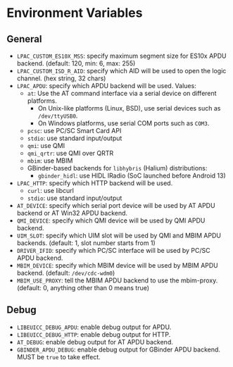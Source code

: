 # Environment Variables

## General

* `LPAC_CUSTOM_ES10X_MSS`: specify maximum segment size for ES10x APDU backend. (default: 120, min: 6, max: 255)
* `LPAC_CUSTOM_ISD_R_AID`: specify which AID will be used to open the logic channel. (hex string, 32 chars)
* `LPAC_APDU`: specify which APDU backend will be used. Values:
  - `at`: Use the AT command interface via a serial device on different platforms.
    - On Unix-like platforms (Linux, BSD), use serial devices such as `/dev/ttyUSB0`.
    - On Windows platforms, use serial COM ports such as `COM3`.
  - `pcsc`: use PC/SC Smart Card API
  - `stdio`: use standard input/output
  - `qmi`: use QMI
  - `qmi_qrtr`: use QMI over QRTR
  - `mbim`: use MBIM
  - GBinder-based backends for `libhybris` (Halium) distributions:
    - `gbinder_hidl`: use HIDL IRadio (SoC launched before Android 13)
* `LPAC_HTTP`: specify which HTTP backend will be used.
  - `curl`: use libcurl
  - `stdio`: use standard input/output
* `AT_DEVICE`: specify which serial port device will be used by AT APDU backend or AT Win32 APDU backend.
* `QMI_DEVICE`: specify which QMI device will be used by QMI APDU backend.
* `UIM_SLOT`: specify which UIM slot will be used by QMI and MBIM APDU backends. (default: 1, slot number starts from 1)
* `DRIVER_IFID`: specify which PC/SC interface will be used by PC/SC APDU backend.
* `MBIM_DEVICE`: specify which MBIM device will be used by MBIM APDU backend. (default: `/dev/cdc-wdm0`)
* `MBIM_USE_PROXY`: tell the MBIM APDU backend to use the mbim-proxy. (default: 0, anything other than 0 means true)

## Debug

* `LIBEUICC_DEBUG_APDU`: enable debug output for APDU.
* `LIBEUICC_DEBUG_HTTP`: enable debug output for HTTP.
* `AT_DEBUG`: enable debug output for AT APDU backend.
* `GBINDER_APDU_DEBUG`: enable debug output for GBinder APDU backend. MUST be `true` to take effect.

